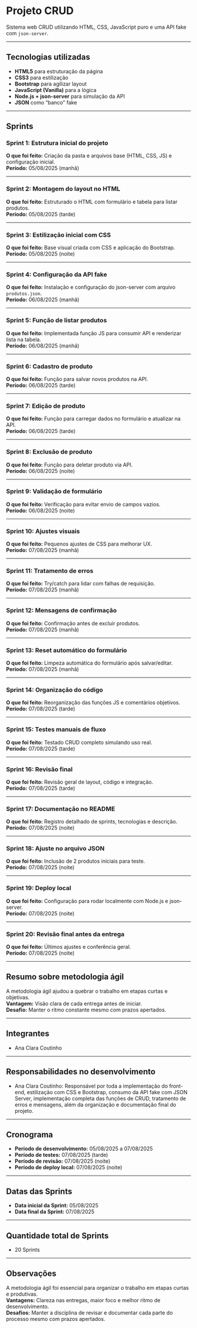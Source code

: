 # Projeto CRUD

Sistema web CRUD utilizando HTML, CSS, JavaScript puro e uma API fake com `json-server`.

---

## Tecnologias utilizadas
- **HTML5** para estruturação da página
- **CSS3** para estilização
- **Bootstrap** para agilizar layout
- **JavaScript (Vanilla)** para a lógica
- **Node.js + json-server** para simulação da API
- **JSON** como “banco” fake

---

## Sprints

### Sprint 1: Estrutura inicial do projeto
**O que foi feito:** Criação da pasta e arquivos base (HTML, CSS, JS) e configuração inicial.  
**Período:** 05/08/2025 (manhã)  

---

### Sprint 2: Montagem do layout no HTML
**O que foi feito:** Estruturado o HTML com formulário e tabela para listar produtos.  
**Período:** 05/08/2025 (tarde)  

---

### Sprint 3: Estilização inicial com CSS
**O que foi feito:** Base visual criada com CSS e aplicação do Bootstrap.  
**Período:** 05/08/2025 (noite)  

---

### Sprint 4: Configuração da API fake
**O que foi feito:** Instalação e configuração do json-server com arquivo `produtos.json`.  
**Período:** 06/08/2025 (manhã)  

---

### Sprint 5: Função de listar produtos
**O que foi feito:** Implementada função JS para consumir API e renderizar lista na tabela.  
**Período:** 06/08/2025 (manhã)  

---

### Sprint 6: Cadastro de produto
**O que foi feito:** Função para salvar novos produtos na API.  
**Período:** 06/08/2025 (tarde)  

---

### Sprint 7: Edição de produto
**O que foi feito:** Função para carregar dados no formulário e atualizar na API.  
**Período:** 06/08/2025 (tarde)  

---

### Sprint 8: Exclusão de produto
**O que foi feito:** Função para deletar produto via API.  
**Período:** 06/08/2025 (noite)  

---

### Sprint 9: Validação de formulário
**O que foi feito:** Verificação para evitar envio de campos vazios.  
**Período:** 06/08/2025 (noite)  

---

### Sprint 10: Ajustes visuais
**O que foi feito:** Pequenos ajustes de CSS para melhorar UX.  
**Período:** 07/08/2025 (manhã)  

---

### Sprint 11: Tratamento de erros
**O que foi feito:** Try/catch para lidar com falhas de requisição.  
**Período:** 07/08/2025 (manhã)  

---

### Sprint 12: Mensagens de confirmação
**O que foi feito:** Confirmação antes de excluir produtos.  
**Período:** 07/08/2025 (manhã)  

---

### Sprint 13: Reset automático do formulário
**O que foi feito:** Limpeza automática do formulário após salvar/editar.  
**Período:** 07/08/2025 (manhã)  

---

### Sprint 14: Organização do código
**O que foi feito:** Reorganização das funções JS e comentários objetivos.  
**Período:** 07/08/2025 (tarde)  

---

### Sprint 15: Testes manuais de fluxo
**O que foi feito:** Testado CRUD completo simulando uso real.  
**Período:** 07/08/2025 (tarde)  

---

### Sprint 16: Revisão final
**O que foi feito:** Revisão geral de layout, código e integração.  
**Período:** 07/08/2025 (tarde)  

---

### Sprint 17: Documentação no README
**O que foi feito:** Registro detalhado de sprints, tecnologias e descrição.  
**Período:** 07/08/2025 (noite)  

---

### Sprint 18: Ajuste no arquivo JSON
**O que foi feito:** Inclusão de 2 produtos iniciais para teste.  
**Período:** 07/08/2025 (noite)  

---

### Sprint 19: Deploy local
**O que foi feito:** Configuração para rodar localmente com Node.js e json-server.  
**Período:** 07/08/2025 (noite)  

---

### Sprint 20: Revisão final antes da entrega
**O que foi feito:** Últimos ajustes e conferência geral.  
**Período:** 07/08/2025 (noite)  

---

## Resumo sobre metodologia ágil

A metodologia ágil ajudou a quebrar o trabalho em etapas curtas e objetivas.  
**Vantagem:** Visão clara de cada entrega antes de iniciar.  
**Desafio:** Manter o ritmo constante mesmo com prazos apertados.

---

## Integrantes

- Ana Clara Coutinho

---

## Responsabilidades no desenvolvimento

- Ana Clara Coutinho: Responsável por toda a implementação do front-end, estilização com CSS e Bootstrap, consumo da API fake com JSON Server, implementação completa das funções de CRUD, tratamento de erros e mensagens, além da organização e documentação final do projeto.

---

## Cronograma

- **Período de desenvolvimento:** 05/08/2025 a 07/08/2025  
- **Período de testes:** 07/08/2025 (tarde)  
- **Período de revisão:** 07/08/2025 (noite)  
- **Período de deploy local:** 07/08/2025 (noite)

---

## Datas das Sprints

- **Data inicial da Sprint:** 05/08/2025  
- **Data final da Sprint:** 07/08/2025

---

## Quantidade total de Sprints

- 20 Sprints

---

## Observações

A metodologia ágil foi essencial para organizar o trabalho em etapas curtas e produtivas.  
**Vantagens:** Clareza nas entregas, maior foco e melhor ritmo de desenvolvimento.  
**Desafios:** Manter a disciplina de revisar e documentar cada parte do processo mesmo com prazos apertados.